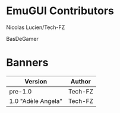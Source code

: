 # EmuGUI Contributors

Nicolas Lucien/Tech-FZ

BasDeGamer

# Banners

| Version | Author |
| ------- | ------ |
| pre-1.0 | Tech-FZ |
| 1.0 "Adèle Angela" | Tech-FZ |
